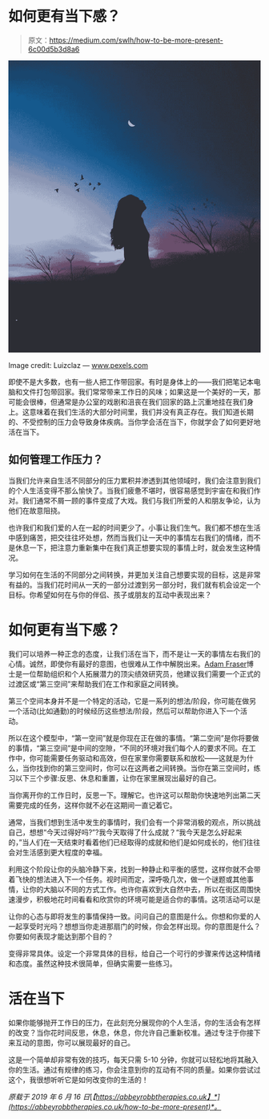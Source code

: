 # 如何更有当下感？

> 原文：<https://medium.com/swlh/how-to-be-more-present-6c00d5b3d8a6>

![](img/fa43b1fc88547a701169e34d373f1203.png)

Image credit: Luizclaz — www.pexels.com

即使不是大多数，也有一些人把工作带回家。有时是身体上的——我们把笔记本电脑和文件打包带回家。我们常常带来工作日的风味；如果这是一个美好的一天，那可能会很棒，但通常是办公室的戏剧和沮丧在我们回家的路上沉重地挂在我们身上。这意味着在我们生活的大部分时间里，我们并没有真正存在。我们知道长期的、不受控制的压力会导致身体疾病。当你学会活在当下，你就学会了如何更好地活在当下。

## 如何管理工作压力？

当我们允许来自生活不同部分的压力累积并渗透到其他领域时，我们会注意到我们的个人生活变得不那么愉快了。当我们疲惫不堪时，很容易感觉到宇宙在和我们作对。我们通常不屑一顾的事件变成了大戏。我们与我们所爱的人和朋友争论，认为他们在故意阻挠。

也许我们和我们爱的人在一起的时间更少了。小事让我们生气。我们都不想在生活中感到痛苦，把交往往坏处想，然而当我们让一天中的事情左右我们的情绪，而不是休息一下，把注意力重新集中在我们真正想要实现的事情上时，就会发生这种情况。

学习如何在生活的不同部分之间转换，并更加关注自己想要实现的目标，这是非常有益的。当我们花时间从一天的一部分过渡到另一部分时，我们就有机会设定一个目标。你希望如何在与你的伴侣、孩子或朋友的互动中表现出来？

# 如何更有当下感？

我们可以培养一种正念的态度，让我们活在当下，而不是让一天的事情左右我们的心情。诚然，即使你有最好的意图，也很难从工作中解脱出来。[Adam Fraser](https://www.dradamfraser.com/)博士是一位帮助组织和个人拓展潜力的顶尖绩效研究员，他建议我们需要一个正式的过渡区或“第三空间”来帮助我们在工作和家庭之间转换。

第三个空间本身并不是一个特定的活动，它是一系列的想法/阶段，你可能在做另一个活动(比如通勤)的时候经历这些想法/阶段，然后可以帮助你进入下一个活动。

所以在这个模型中，“第一空间”就是你现在正在做的事情。“第二空间”是你将要做的事情，“第三空间”是中间的空隙，“不同的环境对我们每个人的要求不同。在工作中，你可能需要任务驱动和高效，但在家里你需要联系和放松——这就是为什么，当你找到你的第三空间时，你可以在这两者之间转换。当你在第三空间时，练习以下三个步骤:反思、休息和重置，让你在家里展现出最好的自己。

当你离开你的工作日时，反思一下。理解它。也许这可以帮助你快速地列出第二天需要完成的任务，这样你就不必在这期间一直记着它。

通常，当我们想到生活中发生的事情时，我们会有一个非常消极的观点，所以挑战自己，想想“今天过得好吗?”?我今天取得了什么成就？“我今天是怎么好起来的，”当人们在一天结束时看着他们已经取得的成就和他们是如何成长的，他们往往会对生活感到更大程度的幸福。

利用这个阶段让你的头脑冷静下来，找到一种静止和平衡的感觉，这样你就不会带着飞快的想法进入下一个任务。视时间而定，深呼吸几次，做一个谜题或其他事情，让你的大脑以不同的方式工作。也许你喜欢到大自然中去，所以在街区周围快速漫步，积极地花时间看看和欣赏你的环境可能是适合你的事情。这项活动可以是

让你的心态与即将发生的事情保持一致。问问自己的意图是什么。你想和你爱的人一起享受时光吗？想想当你走进那扇门的时候，你会怎样出现。你的意图是什么？你要如何表现才能达到那个目的？

变得非常具体。设定一个非常具体的目标，给自己一个可行的步骤来传达这种情绪和态度。虽然这种技术很简单，但确实需要一些练习。

# 活在当下

如果你能够抛开工作日的压力，在此刻充分展现你的个人生活，你的生活会有怎样的改变？当你花时间反思，休息，休息，你允许自己重新校准。通过专注于你接下来互动的意图，你可以展现最好的自己。

这是一个简单却非常有效的技巧，每天只需 5-10 分钟，你就可以轻松地将其融入你的生活。通过有规律的练习，你会注意到你的互动有不同的质量。如果你尝试过这个，我很想听听它是如何改变你的生活的！

*原载于 2019 年 6 月 16 日*[*【https://abbeyrobbtherapies.co.uk】*](https://abbeyrobbtherapies.co.uk/how-to-be-more-present)*。*